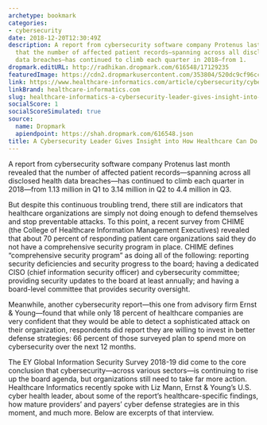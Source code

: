```yaml
---
archetype: bookmark
categories:
- cybersecurity
date: 2018-12-20T12:30:49Z
description: A report from cybersecurity software company Protenus last month revealed
  that the number of affected patient records—spanning across all disclosed health
  data breaches—has continued to climb each quarter in 2018—from 1.
dropmark.editURL: http://radhikan.dropmark.com/616548/17129235
featuredImage: https://cdn2.dropmarkusercontent.com/353804/520dc9cf96ccdf02174c3f1c6237a4eb59f491419006b4a4d7b8981e061b704a/thumbnail/cybersecurity.JPG?Expires=1557429813&Signature=IwgiC1~iMa147pIVplNnbb3RH-eNoPCulF1R6LJxKI5BrdCIYrCz7kjTvOXP-FRn9yH1fukwzUr3BKRhqshrWS-Y2hLnGgol~uCtQiwb2zu3F5lKgmNUyrFDy5Msrvn8FlM25Mv8UBb66cDpGBlgwuAfQXc6WRfeCyCBgoI~ozSi~k06cMxmZiC11OEIILjQE~eZV61bNy8TXiXZd6K~8WxbycroGbe0GUHh3VrUx8xH~BLu-sr7rHRwUjT1bELl2xBud8NgE1jLkVpx5UWHBGwSBR9JzyvED9lD9ZT~~dh7rkiuTvrvlnsx7OC08aDb9An2VgsFG8pRjmnnKLB8Nw__&Key-Pair-Id=APKAITQYWVEN757ZA4KQ
link: https://www.healthcare-informatics.com/article/cybersecurity/cybersecurity-leader-gives-insight-how-healthcare-can-do-better
linkBrand: healthcare-informatics.com
slug: healthcare-informatics-a-cybersecurity-leader-gives-insight-into-how-healthcare-can-do-better
socialScore: 1
socialScoreSimulated: true
source:
  name: Dropmark
  apiendpoint: https://shah.dropmark.com/616548.json
title: A Cybersecurity Leader Gives Insight into How Healthcare Can Do Better
---
```

A report from cybersecurity software company Protenus last month revealed that the number of affected patient records—spanning across all disclosed health data breaches—has continued to climb each quarter in 2018—from 1.13 million in Q1 to 3.14 million in Q2 to 4.4 million in Q3.

But despite this continuous troubling trend, there still are indicators that healthcare organizations are simply not doing enough to defend themselves and stop preventable attacks. To this point, a recent survey from CHIME (the College of Healthcare Information Management Executives) revealed that about 70 percent of responding patient care organizations said they do not have a comprehensive security program in place. CHIME defines “comprehensive security program” as doing all of the following: reporting security deficiencies and security progress to the board; having a dedicated CISO (chief information security officer) and cybersecurity committee; providing security updates to the board at least annually; and having a board-level committee that provides security oversight.

Meanwhile, another cybersecurity report—this one from advisory firm Ernst & Young—found that while only 18 percent of healthcare companies are very confident that they would be able to detect a sophisticated attack on their organization, respondents did report they are willing to invest in better defense strategies: 66 percent of those surveyed plan to spend more on cybersecurity over the next 12 months.

The EY Global Information Security Survey 2018-19 did come to the core conclusion that cybersecurity—across various sectors—is continuing to rise up the board agenda, but organizations still need to take far more action. Healthcare Informatics recently spoke with Liz Mann, Ernst & Young’s U.S. cyber health leader, about some of the report’s healthcare-specific findings, how mature providers’ and payers’ cyber defense strategies are in this moment, and much more. Below are excerpts of that interview.

